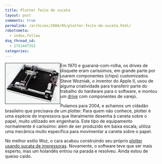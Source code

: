 ```yaml
---
title: Plotter feito de sucata
layout: post
comments: true
permalink: /archives/2004/05/plotter-feito-de-sucata.html/
robotsmeta:
  - index,follow
dsq_thread_id:
  - 1751447352
categories:
---
```

<img border=1 src="/img/blig/plotter.jpg" border=1 alt="detalhe do plotter" align="left">Em 1970 e guaraná-com-rolha, os drives de disquete eram caríssimos, em grande parte por usarem componentes (chips) customizados. Steve Wozniak, o inventor do Apple II, usou de alguma criatividade para transferir parte do trabalho do hardware para o software, e montou um <a href="http://apple2history.org/history/ah05.html" >drive</a> com componentes de varejo.

Pulamos para 2004, e achamos um cidadão brasileiro que precisava de um plotter. Para quem não conhece, plotter é uma espécie de impressora que literalmente desenha à caneta sobre o papel, muito utilizado em engenharia. Este tipo de equipamento normalmente é caríssimo: além de ser produzido em baixa escala, utiliza uma mecânica muito específica para movimentar a caneta sobre o papel.

No melhor estilo Woz, o cara acabou construindo seu próprio [plotter usando sucata de impressoras][1]. Novamente, o software teve que ser mais esperto, mas um holandês entrou na parada e resolveu. Ainda estou de queixo caído.

 [1]: http://www.quartzo.net/eletronica/projetos/conteudo/plotter/